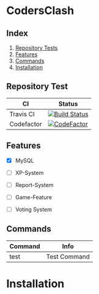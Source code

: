 # CodersClash

## Index
1. [Repository Tests](#repository-test)
2. [Features](#features)
3. [Commands](#commands)
4. [Installation](#installation)

## Repository Test
| CI | Status |
| ------ | ------ |
| Travis CI | [![Build Status](https://www.travis-ci.com/HGotthard/codersclash.svg?token=Dp7wXYT2VP46cxFLsMuV&branch=master)](https://www.travis-ci.com/HGotthard/codersclash) |
| Codefactor |[![CodeFactor](https://www.codefactor.io/repository/github/hgotthard/codersclash/badge/master)](https://www.codefactor.io/repository/github/hgotthard/codersclash/overview/master) |

## Features
- [x] MySQL
- [ ] XP-System
- [ ] Report-System
- [ ] Game-Feature
- [ ] Voting System


## Commands
| Command | Info |
| ------ | ------ |
| test | Test Command |

# Installation
